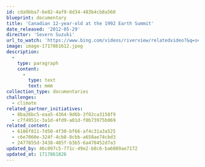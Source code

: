 ```yaml
---
id: cda9bba7-6e82-4af9-8d34-483b4cb8a560
blueprint: documentary
title: 'Canadian 12-year-old at the 1992 Earth Summit'
date_released: '2012-05-29'
director: 'Severn Suzuki'
url_to_watch: 'https://www.bing.com/videos/riverview/relatedvideo?&q=severn+suzuki+speech+1992&qpvt=severn+suzuki+speech+1992&mid=AAFE8360308B17B2B4D2AAFE8360308B17B2B4D2&&FORM=VRDGAR'
image: image-1717861612.jpeg
description:
  -
    type: paragraph
    content:
      -
        type: text
        text: mmm
collection_type: documentaries
challenges:
  - climate
related_partner_initiatives:
  - 8ba26bc5-eaa5-4364-9d6b-3f02ca3158f9
  - c7f4951c-3a1d-4fd9-a01d-f0b73975b069
related_content:
  - 6186f811-7d50-4f30-bf66-af4c31a3a525
  - c6e7060e-324f-4cb8-8cbb-a658ae74cbd3
  - 2477855d-3438-485f-b3b5-6a478452d7a3
updated_by: 46c097c5-771c-49e2-b8c6-ba6009ae7172
updated_at: 1717861826
---
```

